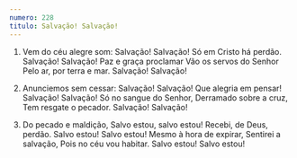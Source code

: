 ```yaml
---
numero: 228
titulo: Salvação! Salvação!
---
```

1. Vem do céu alegre som:
   Salvação! Salvação!
   Só em Cristo há perdão.
   Salvação! Salvação!
   Paz e graça proclamar
   Vão os servos do Senhor
   Pelo ar, por terra e mar.
   Salvação! Salvação!

2. Anunciemos sem cessar:
   Salvação! Salvação!
   Que alegria em pensar!
   Salvação! Salvação!
   Só no sangue do Senhor,
   Derramado sobre a cruz,
   Tem resgate o pecador.
   Salvação! Salvação!

3. Do pecado e maldição,
   Salvo estou, salvo estou!
   Recebi, de Deus, perdão.
   Salvo estou! Salvo estou!
   Mesmo à hora de expirar,
   Sentirei a salvação,
   Pois no céu vou habitar.
   Salvo estou! Salvo estou!
